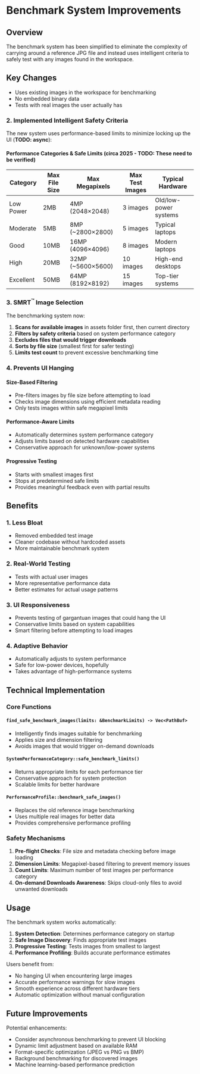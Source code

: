 # Benchmark System Improvements

## Overview

The benchmark system has been simplified to eliminate the complexity of carrying around a reference JPG file and instead uses intelligent criteria to safely test with any images found in the workspace.

## Key Changes

- Uses existing images in the workspace for benchmarking
- No embedded binary data
- Tests with real images the user actually has

### 2. Implemented Intelligent Safety Criteria

The new system uses performance-based limits to minimize locking up the UI (**TODO: async**):

#### Performance Categories & Safe Limits (circa 2025 - **TODO: These need to be verified**)

| Category | Max File Size | Max Megapixels | Max Test Images | Typical Hardware |
|----------|---------------|----------------|-----------------|------------------|
| Low Power | 2MB | 4MP (2048×2048) | 3 images | Old/low-power systems |
| Moderate | 5MB | 8MP (~2800×2800) | 5 images | Typical laptops |
| Good | 10MB | 16MP (4096×4096) | 8 images | Modern laptops |
| High | 20MB | 32MP (~5600×5600) | 10 images | High-end desktops |
| Excellent | 50MB | 64MP (8192×8192) | 15 images | Top-tier systems |

### 3. SMRT<sup>™</sup> Image Selection

The benchmarking system now:

1. **Scans for available images** in assets folder first, then current directory
2. **Filters by safety criteria** based on system performance category
3. **Excludes files that would trigger downloads**
4. **Sorts by file size** (smallest first for safer testing)
5. **Limits test count** to prevent excessive benchmarking time

### 4. Prevents UI Hanging

#### Size-Based Filtering
- Pre-filters images by file size before attempting to load
- Checks image dimensions using efficient metadata reading
- Only tests images within safe megapixel limits

#### Performance-Aware Limits
- Automatically determines system performance category
- Adjusts limits based on detected hardware capabilities
- Conservative approach for unknown/low-power systems

#### Progressive Testing
- Starts with smallest images first
- Stops at predetermined safe limits
- Provides meaningful feedback even with partial results

## Benefits

### 1. **Less Bloat**
- Removed embedded test image
- Cleaner codebase without hardcoded assets
- More maintainable benchmark system

### 2. **Real-World Testing**
- Tests with actual user images
- More representative performance data
- Better estimates for actual usage patterns

### 3. **UI Responsiveness**
- Prevents testing of gargantuan images that could hang the UI
- Conservative limits based on system capabilities
- Smart filtering before attempting to load images

### 4. **Adaptive Behavior**
- Automatically adjusts to system performance
- Safe for low-power devices, hopefully
- Takes advantage of high-performance systems

## Technical Implementation

### Core Functions

#### `find_safe_benchmark_images(limits: &BenchmarkLimits) -> Vec<PathBuf>`
- Intelligently finds images suitable for benchmarking
- Applies size and dimension filtering
- Avoids images that would trigger on-demand downloads

#### `SystemPerformanceCategory::safe_benchmark_limits()`
- Returns appropriate limits for each performance tier
- Conservative approach for system protection
- Scalable limits for better hardware

#### `PerformanceProfile::benchmark_safe_images()`
- Replaces the old reference image benchmarking
- Uses multiple real images for better data
- Provides comprehensive performance profiling

### Safety Mechanisms

1. **Pre-flight Checks**: File size and metadata checking before image loading
2. **Dimension Limits**: Megapixel-based filtering to prevent memory issues
3. **Count Limits**: Maximum number of test images per performance category
4. **On-demand Downloads Awareness**: Skips cloud-only files to avoid unwanted downloads

## Usage

The benchmark system works automatically:

1. **System Detection**: Determines performance category on startup
2. **Safe Image Discovery**: Finds appropriate test images
3. **Progressive Testing**: Tests images from smallest to largest
4. **Performance Profiling**: Builds accurate performance estimates

Users benefit from:
- No hanging UI when encountering large images
- Accurate performance warnings for slow images
- Smooth experience across different hardware tiers
- Automatic optimization without manual configuration

## Future Improvements

Potential enhancements:
- Consider asynchronous benchmarking to prevent UI blocking
- Dynamic limit adjustment based on available RAM
- Format-specific optimization (JPEG vs PNG vs BMP)
- Background benchmarking for discovered images
- Machine learning-based performance prediction
